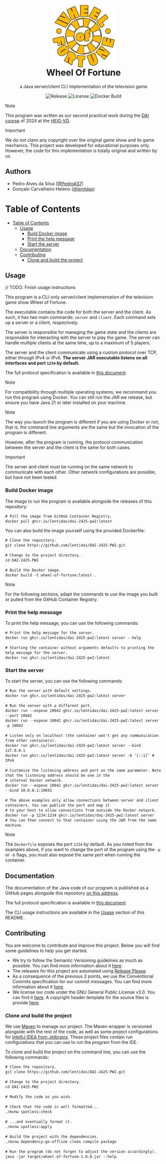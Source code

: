 <p align="center" style="margin-bottom: 0px !important;">
  <img width="200" src="logo.png" alt="Wheel Of Fortune logo" align="center">
</p>
<h1 align="center" style="margin-top: 0px;">Wheel Of Fortune</h1>

<p align="center" >a Java server/client CLI implementation of the television game</p>

<div align="center">

![Release](https://img.shields.io/github/v/release/lentidas/DAI-2425-PW2?style=for-the-badge) ![License](https://img.shields.io/github/license/lentidas/DAI-2425-PW2?style=for-the-badge)
 ![Docker Build](https://img.shields.io/github/actions/workflow/status/lentidas/DAI-2425-PW2/builder.yaml?style=for-the-badge&logo=docker&label=Docker%20Build)

</div>

> [!NOTE]
> This program was written as our second practical work during the [DAI course](https://github.com/heig-vd-dai-course/heig-vd-dai-course/tree/main) of 2024 at the [HEIG-VD](https://heig-vd.ch).

> [!IMPORTANT]
> We do not claim any copyright over the original game show and its game mechanics. This project was developed for educational purposes only. However, the code for this implementation is totally original and written by us.

## Authors

- Pedro Alves da Silva ([@PedroAS7](https://github.com/PedroAS7))
- Gonçalo Carvalheiro Heleno ([@lentidas](https://github.com/lentidas))

# Table of Contents

- [Table of Contents](#table-of-contents)
  - [Usage](#usage)
    - [Build Docker image](#build-docker-image)
    - [Print the help message](#print-the-help-message)
    - [Start the server](#start-the-server)
  - [Documentation](#documentation)
  - [Contributing](#contributing)
    - [Clone and build the project](#clone-and-build-the-project)

## Usage

// TODO: Finish usage instructions

This program is a CLI-only server/client implementation of the television game show Wheel of Fortune. 

The executable contains the code for both the server and the client. As such, it has two main commands: `server` and `client`. Each command sets up a server or a client, respectively.

The server is responsible for managing the game state and the clients are responsible for interacting with the server to play the game. The server can handle multiple clients at the same time, up to a maximum of 5 players.

The server and the client communicate using a custom protocol over TCP, either through IPv4 or IPv6. **The server JAR executable listens on all interfaces and port `1234` by default.**

The full protocol specification is available in [this document](./docs/protocol-specification.pdf).

> [!NOTE]
> For compatibility through multiple operating systems, we recommend you run this program using Docker. You can still run the JAR we release, but ensure you have Java 21 or later installed on your machine.

> [!NOTE]
> The way you launch the program is different if you are using Docker or not, that is, the command line arguments are the same but the invocation of the program is different.
>
> However, after the program is running, the protocol communication between the server and the client is the same for both cases.

> [!IMPORTANT]
> The server and client must be running on the same network to communicate with each other. Other network configurations are possible, but have not been tested.

### Build Docker image

The image to run the program is available alongside the releases of this repository:

```shell
# Pull the image from GitHub Container Registry.
docker pull ghcr.io/lentidas/dai-2425-pw2:latest
```

You can also build the image yourself using the provided Dockerfile:

```shell
# Clone the repository.
git clone https://github.com/lentidas/DAI-2425-PW2.git

# Change to the project directory.
cd DAI-2425-PW2

# Build the Docker image.
docker build -t wheel-of-fortune:latest .
```

> [!NOTE]
> For the following sections, adapt the commands to use the image you built or pulled from the GitHub Container Registry.

### Print the help message

To print the help message, you can use the following commands:

```shell
# Print the help message for the server.
docker run ghcr.io/lentidas/dai-2425-pw2:latest server --help

# Starting the container without arguments defaults to printing the help message for the server.
docker run ghcr.io/lentidas/dai-2425-pw2:latest
```

### Start the server

To start the server, you can use the following commands:

```shell
# Run the server with default settings.
docker run ghcr.io/lentidas/dai-2425-pw2:latest server

# Run the server with a different port.
docker run --expose 10042 ghcr.io/lentidas/dai-2425-pw2:latest server --port 10042
docker run --expose 10042 ghcr.io/lentidas/dai-2425-pw2:latest server -p 10042

# Listen only on localhost (the container won't get any communication from other containers).
docker run ghcr.io/lentidas/dai-2425-pw2:latest server --bind 127.0.0.1
docker run ghcr.io/lentidas/dai-2425-pw2:latest server -b '[::1]' # IPv6

# Customize the listening address and port on the same parameter. Note that the listening address should be one in the 
# internal Docker network.
docker run --expose 10042 ghcr.io/lentidas/dai-2425-pw2:latest server --bind 10.0.0.1:10042

# The above examples only allow connections between server and client containers. You can publish the port and map it
# to your host to allow connections from outside the Docker network.
docker run -p 1234:1234 ghcr.io/lentidas/dai-2425-pw2:latest server
# You can then connect to that container using the JAR from the same machine.
```

> [!NOTE]
> The `Dockerfile` exposes the port `1234` by default. As you noted from the examples above, if you want to change the port of the program using the `-p` or `-b` flags, you must also expose the same port when running the container.


## Documentation

The documentation of the Java code of our program is published as a GitHub pages alongside this repository [on this address](https://lentidas.github.io/DAI-2425-PW2/).

The full protocol specification is available in [this document](./docs/protocol-specification.pdf).

The CLI usage instructions are available in the [Usage](#usage) section of this README.

## Contributing

You are welcome to contribute and improve this project. Below you will find some guidelines to help you get started.

- We try to follow the Semantic Versioning guidelines as much as possible. You can find more information about it [here](https://semver.org/).
- The releases for this project are automated using [Release Please](https://github.com/googleapis/release-please-action).
- As a consequence of the previous 2 points, we use the Conventional Commits specification for our commit messages. You can find more information about it [here](https://www.conventionalcommits.org/).
- We license our code under the GNU General Public License v3.0. You can find it [here](./LICENSE.txt). A copyright header template for the source files is provide [here](./.idea/copyright/DAI_PW2_GNUv3.xml).

### Clone and build the project

We use [Maven](https://maven.apache.org/) to manage our project. The Maven wrapper is versioned alongside with the rest of the code, as well as some project configurations for [IntelliJ IDEA from Jetbrains](https://www.jetbrains.com/idea/). These project files contain run configurations that you can use to run the program from the IDE.

To clone and build the project on the command line, you can use the following commands:

```shell
# Clone the repository.
git clone https://github.com/lentidas/DAI-2425-PW2.git

# Change to the project directory.
cd DAI-2425-PW2

# Modify the code as you wish.

# Check that the code is well formatted...
./mvnw spotless:check

# ...and eventually format it.
./mvnw spotless:apply

# Build the project with the dependencies.
./mvnw dependency:go-offline clean compile package

# Run the program (do not forget to adjust the version accordingly).
java -jar target/wheel-of-fortune-1.0.0.jar --help
```

